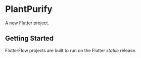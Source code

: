 # PlantPurify

A new Flutter project.

## Getting Started

FlutterFlow projects are built to run on the Flutter _stable_ release.
